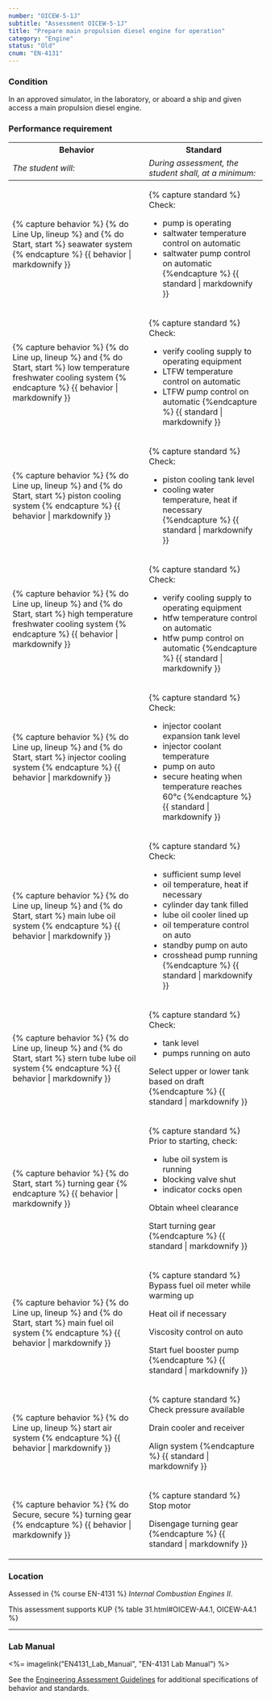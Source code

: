 ```yaml
---
number: "OICEW-5-1J"
subtitle: "Assessment OICEW-5-1J"
title: "Prepare main propulsion diesel engine for operation"
category: "Engine"
status: "Old"
cnum: "EN-4131"
---
```

### Condition

In an approved simulator, in the laboratory, or aboard a ship and given access a main propulsion diesel engine.

### Performance requirement 

<table width='100%' class='Guidelines'>
 <thead>
 <tr>
     <th class='thirty'>Behavior</th>
     <th class='seventy'>Standard</th>
 </tr>
 <tr>
     <td><em>The student will:</em></td>
     <td><em>During assessment, the student shall, at a minimum:</em></td>
 </tr>
 </thead>
 <tbody>
 

<tr><td>

{% capture behavior %}
{% do Line Up, lineup %} and {% do Start, start %} seawater system
{% endcapture %}
{{ behavior | markdownify }}

</td><td>

{% capture standard %}
Check:

  * pump is operating
  * saltwater temperature control on automatic
  * saltwater pump control on automatic
{%endcapture %}
{{ standard | markdownify }}

</td></tr>



<tr><td>

{% capture behavior %}
{% do Line up, lineup %} and {% do Start, start %} low temperature freshwater cooling system
{% endcapture %}
{{ behavior | markdownify }}

</td><td>

{% capture standard %}
Check:

  * verify cooling supply to operating equipment
  * LTFW temperature control on automatic
  * LTFW pump control on automatic
{%endcapture %}
{{ standard | markdownify }}

</td></tr>



<tr><td>

{% capture behavior %}
{% do Line up, lineup %} and {% do Start, start %} piston cooling system
{% endcapture %}
{{ behavior | markdownify }}

</td><td>

{% capture standard %}
Check:

  * piston cooling tank level
  * cooling water temperature, heat if necessary
{%endcapture %}
{{ standard | markdownify }}

</td></tr>



<tr><td>

{% capture behavior %}
{% do Line up, lineup %} and {% do Start, start %} high temperature freshwater cooling system
{% endcapture %}
{{ behavior | markdownify }}

</td><td>

{% capture standard %}
Check:

  * verify cooling supply to operating equipment
  * htfw temperature control on automatic
  * htfw pump control on automatic
{%endcapture %}
{{ standard | markdownify }}

</td></tr>



<tr><td>

{% capture behavior %}
{% do Line up, lineup %} and {% do Start, start %} injector cooling system
{% endcapture %}
{{ behavior | markdownify }}

</td><td>

{% capture standard %}
Check:

  * injector coolant expansion tank level
  * injector coolant temperature
  * pump on auto
  * secure heating when temperature reaches 60°c
{%endcapture %}
{{ standard | markdownify }}

</td></tr>



<tr><td>

{% capture behavior %}
{% do Line up, lineup %} and {% do Start, start %} main lube oil system
{% endcapture %}
{{ behavior | markdownify }}

</td><td>

{% capture standard %}
Check:

  * sufficient sump level
  * oil temperature, heat if necessary
  * cylinder day tank filled
  * lube oil cooler lined up
  * oil temperature control on auto
  * standby pump on auto
  * crosshead pump running
{%endcapture %}
{{ standard | markdownify }}

</td></tr>



<tr><td>

{% capture behavior %}
{% do Line up, lineup %} and {% do Start, start %} stern tube lube oil system
{% endcapture %}
{{ behavior | markdownify }}

</td><td>

{% capture standard %}
Check:

  * tank level
  * pumps running on auto

Select upper or lower tank based on draft
{%endcapture %}
{{ standard | markdownify }}

</td></tr>



<tr><td>

{% capture behavior %}
{% do Start, start %} turning gear
{% endcapture %}
{{ behavior | markdownify }}

</td><td>

{% capture standard %}
Prior to starting, check:

  * lube oil system is running
  * blocking valve shut
  * indicator cocks open

Obtain wheel clearance

Start turning gear
{%endcapture %}
{{ standard | markdownify }}

</td></tr>



<tr><td>

{% capture behavior %}
{% do Line up, lineup %} and {% do Start, start %} main fuel oil system
{% endcapture %}
{{ behavior | markdownify }}

</td><td>

{% capture standard %}
Bypass fuel oil meter while warming up

Heat oil if necessary

Viscosity control on auto

Start fuel booster pump
{%endcapture %}
{{ standard | markdownify }}

</td></tr>



<tr><td>

{% capture behavior %}
{% do Line up, lineup %} start air system
{% endcapture %}
{{ behavior | markdownify }}

</td><td>

{% capture standard %}
Check pressure available

Drain cooler and receiver

Align system
{%endcapture %}
{{ standard | markdownify }}

</td></tr>



<tr><td>

{% capture behavior %}
{% do Secure, secure %} turning gear
{% endcapture %}
{{ behavior | markdownify }}

</td><td>

{% capture standard %}
Stop motor

Disengage turning gear
{%endcapture %}
{{ standard | markdownify }}

</td></tr>



 </tbody>
 </table>

### Location

Assessed in  {% course  EN-4131 %}  *Internal Combustion Engines II*.

This assessment supports KUP {% table 31.html#OICEW-A4.1, OICEW-A4.1 %}

***

### Lab Manual

<%= imagelink("EN4131_Lab_Manual", "EN-4131 Lab Manual") %>

See the [Engineering Assessment Guidelines](guidelines) for additional specifications of behavior and standards.